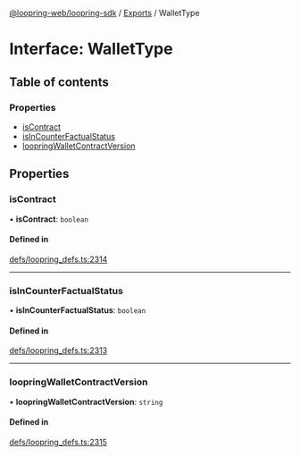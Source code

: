 [@loopring-web/loopring-sdk](../README.md) / [Exports](../modules.md) / WalletType

# Interface: WalletType

## Table of contents

### Properties

- [isContract](WalletType.md#iscontract)
- [isInCounterFactualStatus](WalletType.md#isincounterfactualstatus)
- [loopringWalletContractVersion](WalletType.md#loopringwalletcontractversion)

## Properties

### isContract

• **isContract**: `boolean`

#### Defined in

[defs/loopring_defs.ts:2314](https://github.com/Loopring/loopring_sdk/blob/538bd47/src/defs/loopring_defs.ts#L2314)

___

### isInCounterFactualStatus

• **isInCounterFactualStatus**: `boolean`

#### Defined in

[defs/loopring_defs.ts:2313](https://github.com/Loopring/loopring_sdk/blob/538bd47/src/defs/loopring_defs.ts#L2313)

___

### loopringWalletContractVersion

• **loopringWalletContractVersion**: `string`

#### Defined in

[defs/loopring_defs.ts:2315](https://github.com/Loopring/loopring_sdk/blob/538bd47/src/defs/loopring_defs.ts#L2315)
